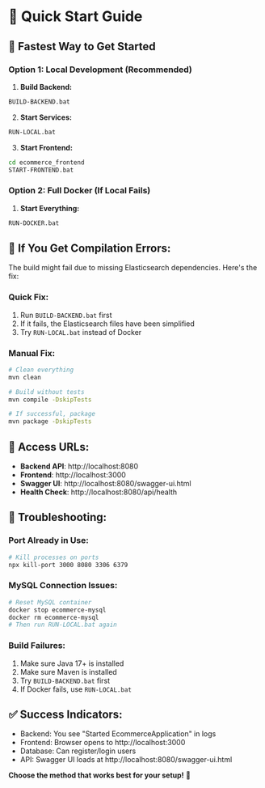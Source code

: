 # 🚀 Quick Start Guide

## 🎯 **Fastest Way to Get Started**

### **Option 1: Local Development (Recommended)**

1. **Build Backend:**
```bash
BUILD-BACKEND.bat
```

2. **Start Services:**
```bash
RUN-LOCAL.bat
```

3. **Start Frontend:**
```bash
cd ecommerce_frontend
START-FRONTEND.bat
```

### **Option 2: Full Docker (If Local Fails)**

1. **Start Everything:**
```bash
RUN-DOCKER.bat
```

## 🔧 **If You Get Compilation Errors:**

The build might fail due to missing Elasticsearch dependencies. Here's the fix:

### **Quick Fix:**
1. Run `BUILD-BACKEND.bat` first
2. If it fails, the Elasticsearch files have been simplified
3. Try `RUN-LOCAL.bat` instead of Docker

### **Manual Fix:**
```bash
# Clean everything
mvn clean

# Build without tests
mvn compile -DskipTests

# If successful, package
mvn package -DskipTests
```

## 📱 **Access URLs:**

- **Backend API**: http://localhost:8080
- **Frontend**: http://localhost:3000
- **Swagger UI**: http://localhost:8080/swagger-ui.html
- **Health Check**: http://localhost:8080/api/health

## 🐛 **Troubleshooting:**

### **Port Already in Use:**
```bash
# Kill processes on ports
npx kill-port 3000 8080 3306 6379
```

### **MySQL Connection Issues:**
```bash
# Reset MySQL container
docker stop ecommerce-mysql
docker rm ecommerce-mysql
# Then run RUN-LOCAL.bat again
```

### **Build Failures:**
1. Make sure Java 17+ is installed
2. Make sure Maven is installed
3. Try `BUILD-BACKEND.bat` first
4. If Docker fails, use `RUN-LOCAL.bat`

## ✅ **Success Indicators:**

- Backend: You see "Started EcommerceApplication" in logs
- Frontend: Browser opens to http://localhost:3000
- Database: Can register/login users
- API: Swagger UI loads at http://localhost:8080/swagger-ui.html

**Choose the method that works best for your setup!** 🎯